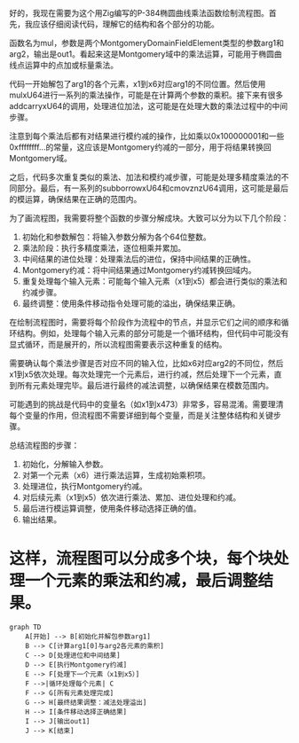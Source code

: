 好的，我现在需要为这个用Zig编写的P-384椭圆曲线乘法函数绘制流程图。首先，我应该仔细阅读代码，理解它的结构和各个部分的功能。

函数名为mul，参数是两个MontgomeryDomainFieldElement类型的参数arg1和arg2，输出是out1。看起来这是Montgomery域中的乘法运算，可能用于椭圆曲线点运算中的点加或标量乘法。

代码一开始解包了arg1的各个元素，x1到x6对应arg1的不同位置。然后使用mulxU64进行一系列的乘法操作，可能是在计算两个参数的乘积。接下来有很多addcarryxU64的调用，处理进位加法，这可能是在处理大数的乘法过程中的中间步骤。

注意到每个乘法后都有对结果进行模约减的操作，比如乘以0x100000001和一些0xffffffff...的常量，这应该是Montgomery约减的一部分，用于将结果转换回Montgomery域。

之后，代码多次重复类似的乘法、加法和模约减步骤，可能是处理多精度乘法的不同部分。最后，有一系列的subborrowxU64和cmovznzU64调用，这可能是最后的模运算，确保结果在正确的范围内。

为了画流程图，我需要将整个函数的步骤分解成块。大致可以分为以下几个阶段：

1. 初始化和参数解包：将输入参数分解为各个64位整数。
2. 乘法阶段：执行多精度乘法，逐位相乘并累加。
3. 中间结果的进位处理：处理乘法后的进位，保持中间结果的正确性。
4. Montgomery约减：将中间结果通过Montgomery约减转换回域内。
5. 重复处理每个输入元素：可能每个输入元素（x1到x5）都会进行类似的乘法和约减步骤。
6. 最终调整：使用条件移动指令处理可能的溢出，确保结果正确。

在绘制流程图时，需要将每个阶段作为流程中的节点，并显示它们之间的顺序和循环结构。例如，处理每个输入元素的部分可能是一个循环结构，但代码中可能没有显式循环，而是展开的，所以流程图需要表示这种重复的结构。

需要确认每个乘法步骤是否对应不同的输入位，比如x6对应arg2的不同位，然后x1到x5依次处理。每次处理完一个元素后，进行约减，然后处理下一个元素，直到所有元素处理完毕。最后进行最终的减法调整，以确保结果在模数范围内。

可能遇到的挑战是代码中的变量名（如x1到x473）非常多，容易混淆。需要理清每个变量的作用，但流程图不需要详细到每个变量，而是关注整体结构和关键步骤。

总结流程图的步骤：

1. 初始化，分解输入参数。
2. 对第一个元素（x6）进行乘法运算，生成初始乘积项。
3. 处理进位，执行Montgomery约减。
4. 对后续元素（x1到x5）依次进行乘法、累加、进位处理和约减。
5. 最后进行模运算调整，使用条件移动选择正确的值。
6. 输出结果。

这样，流程图可以分成多个块，每个块处理一个元素的乘法和约减，最后调整结果。
================================================
```mermaid
graph TD
    A[开始] --> B[初始化并解包参数arg1]
    B --> C[计算arg1[0]与arg2各元素的乘积]
    C --> D[处理进位和中间结果]
    D --> E[执行Montgomery约减]
    E --> F[处理下一个元素（x1到x5）]
    F -->|循环处理每个元素| C
    F --> G[所有元素处理完成]
    G --> H[最终结果调整：减法处理溢出]
    H --> I[条件移动选择正确结果]
    I --> J[输出out1]
    J --> K[结束]
```